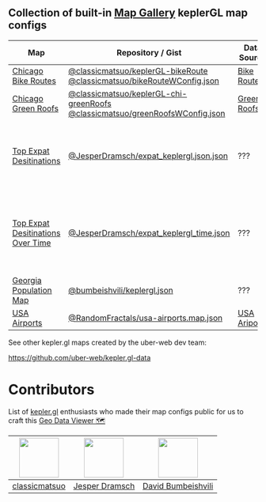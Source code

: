 ## Collection of built-in [Map Gallery](https://github.com/RandomFractals/geo-data-viewer#map-gallery) keplerGL map configs

| Map | Repository / Gist | Data Source | Description |
| ------- | ---- | ------------- | ----------- |
| [Chicago Bike Routes](https://github.com/classicmatsuo/keplerGL-bikeRoute/blob/master/src/data/bikeRouteWConfig.json) | [@classicmatsuo/keplerGL-bikeRoute](https://github.com/classicmatsuo/keplerGL-bikeRoute) [@classicmatsuo/bikeRouteWConfig.json](https://gist.github.com/classicmatsuo/81891000d271101e66904ed7fc35f10e) | [Bike Routes](https://data.cityofchicago.org/Transportation/Bike-Routes/3w5d-sru8) | Bike routes in Chicago |
| [Chicago Green Roofs](https://github.com/classicmatsuo/keplerGL-chi-greenRoofs/blob/master/src/data/keplergl.json) | [@classicmatsuo/keplerGL-chi-greenRoofs](https://github.com/classicmatsuo/keplerGL-chi-greenRoofs) [@classicmatsuo/greenRoofsWConfig.json](https://gist.github.com/classicmatsuo/dbfdfc9759c6314b986c7e788ba7f07c) | [Green Roofs](https://data.cityofchicago.org/Environment-Sustainable-Development/Green-Roofs/q3z3-udcz) | Chicago green roofs for 2012 |
| [Top Expat Desitinations](https://raw.githubusercontent.com/RandomFractals/geo-data-viewer/master/data/csv/top-expat-destinations.map.json) | [@JesperDramsch/expat_keplergl.json.json](https://gist.github.com/JesperDramsch/73a2f437cfc1e6e968cddfbb4793167f) | ??? | Top expat destinations ranked by country for 2014 through 2017 |
| [Top Expat Desitinations Over Time](https://raw.githubusercontent.com/RandomFractals/geo-data-viewer/master/data/csv/top-expat-destinations-time.map.json) | [@JesperDramsch/expat_keplergl_time.json](https://gist.github.com/JesperDramsch/73a2f437cfc1e6e968cddfbb4793167f#file-expat_keplergl_time-json) | ??? | Top expat destinations over time ranked by country for 2014 through 2017 |
| [Georgia Population Map](https://gist.githubusercontent.com/bumbeishvili/fac2b30e3be09259a9b27d8c139b1456/raw/214c8e5b047aa6443a2e18607a216f52e02cfe0b/keplergl.json) | [@bumbeishvili/keplergl.json](https://gist.github.com/bumbeishvili/fac2b30e3be09259a9b27d8c139b1456) | ??? | Georgia Population Map |
| [USA Airports](https://github.com/RandomFractals/geo-data-viewer/blob/master/data/csv/usa-airports.map.json) | [@RandomFractals/usa-airports.map.json](https://github.com/RandomFractals/geo-data-viewer/blob/master/data/csv/usa-airports.map.json) | [USA Ariports](https://github.com/vega/vega-datasets/blob/master/data/airports.csv) | USA Airports |

See other kepler.gl maps created by the uber-web dev team:

https://github.com/uber-web/kepler.gl-data

# Contributors

List of [kepler.gl](kepler.gl) enthusiasts who made their map configs public for us to craft this [Geo Data Viewer 🗺️](https://marketplace.visualstudio.com/items?itemName=RandomFractalsInc.geo-data-viewer)

| [<img src="https://avatars2.githubusercontent.com/u/13067641?s=460&v=4" width="80">](https://github.com/classicmatsuo) | [<img src="https://avatars0.githubusercontent.com/u/2620316?s=460&v=4" width="80">](https://github.com/JesperDramsch) | [<img src="https://avatars1.githubusercontent.com/u/6873202?s=400&v=4" width="80">](https://github.com/bumbeishvili) |
|:-:|:-:|:-:|
| [classicmatsuo](https://github.com/classicmatsuo) | [Jesper Dramsch](https://github.com/JesperDramsch) | [David Bumbeishvili](https://github.com/bumbeishvili) |
